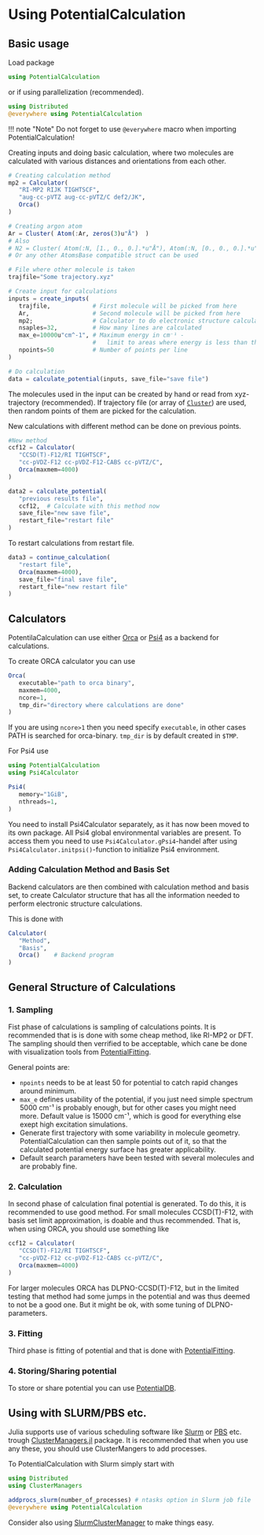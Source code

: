 # Using PotentialCalculation

## Basic usage

Load package

```julia
using PotentialCalculation
```

or if using parallelization (recommended).

```julia
using Distributed
@everywhere using PotentialCalculation
```

!!! note "Note"
    Do not forget to use `@everywhere` macro when importing PotentialCalculation!

Creating inputs and doing basic calculation, where two molecules are calculated
with various distances and orientations from each other.

```julia
# Creating calculation method
mp2 = Calculator(
   "RI-MP2 RIJK TIGHTSCF",
   "aug-cc-pVTZ aug-cc-pVTZ/C def2/JK",
   Orca()
)

# Creating argon atom
Ar = Cluster( Atom(:Ar, zeros(3)u"Å")  )
# Also
# N2 = Cluster( Atom(:N, [1., 0., 0.].*u"Å"), Atom(:N, [0., 0., 0.].*u"Å") )
# Or any other AtomsBase compatible struct can be used

# File where other molecule is taken
trajfile="Some trajectory.xyz"

# Create input for calculations
inputs = create_inputs(
   trajfile,            # First molecule will be picked from here
   Ar,                  # Second molecule will be picked from here
   mp2;                 # Calculator to do electronic structure calculations
   nsaples=32,          # How many lines are calculated
   max_e=10000u"cm^-1", # Maximum energy in cm⁻¹ -
                        #   limit to areas where energy is less than this
   npoints=50           # Number of points per line
)  

# Do calculation
data = calculate_potential(inputs, save_file="save file")
```

The molecules used in the input can be created by hand or read from
xyz-trajectory (recommended). If trajectory file (or array of [`Cluster`](@ref))
are used, then random points of them are picked for the calculation.

New calculations with different method can be done on previous points.

```julia
#New method
ccf12 = Calculator(
   "CCSD(T)-F12/RI TIGHTSCF",
   "cc-pVDZ-F12 cc-pVDZ-F12-CABS cc-pVTZ/C",
   Orca(maxmem=4000)
)

data2 = calculate_potential(
   "previous results file",
   ccf12,  # Calculate with this method now
   save_file="new save file",
   restart_file="restart file"
)
```

To restart calculations from restart file.

```julia
data3 = continue_calculation(
   "restart file",
   Orca(maxmem=4000),
   save_file="final save file",
   restart_file="new restart file"
)
```

## Calculators

PotentilaCalculation can use either [Orca](@ref)
or [Psi4](https://github.com/MatrixLabTools/Psi4Calculator.jl) as a backend for calculations.

To create ORCA calculator you can use

```julia
Orca(
   executable="path to orca binary",
   maxmem=4000,
   ncore=1,
   tmp_dir="directory where calculations are done"
)
```

If you are using `ncore>1` then you need specify `executable`, in other cases
PATH is searched for orca-binary. `tmp_dir` is by default created in `$TMP`.

For Psi4 use

```julia
using PotentialCalculation
using Psi4Calculator

Psi4(
   memory="1GiB",
   nthreads=1,
)
```

You need to install Psi4Calculator separately, as it has now been moved to its own package.
All Psi4 global environmental variables are present. To access them you need to use
`Psi4Calculator.gPsi4`-handel after using
`Psi4Calculator.initpsi()`-function to initialize Psi4 environment.

### Adding Calculation Method and Basis Set

Backend calculators are then combined with calculation method and basis set,
to create Calculator structure that has all the information needed to perform
electronic structure calculations.

This is done with

```julia
Calculator(
   "Method",
   "Basis",
   Orca()    # Backend program
)
```

## General Structure of Calculations

### 1. Sampling

Fist phase of calculations is sampling of calculations points. It is recommended
that is is done with some cheap method, like RI-MP2 or DFT. The sampling should
then verrified to be acceptable, which cane be done with visualization tools from
[PotentialFitting](https://github.com/MatrixLabTools/PotentialFitting.jl).

General points are:

- `npoints` needs to be at least 50 for potential to catch rapid changes around
  minimum.
- `max_e` defines usability of the potential, if you just need simple spectrum
  5000 cm⁻¹ is probably enough, but for other cases you might need more.
  Default value is 15000 cm⁻¹, which is good for everything else exept high
  excitation simulations.
- Generate first trajectory with some variability in molecule geometry.
  PotentialCalculation can then sample points out of it, so that the calculated
  potential energy surface has greater applicability.
- Default search parameters have been tested with several molecules and are
  probably fine.

### 2. Calculation

In second phase of calculation final potential is generated. To do this, it is
recommended to use good method. For small molecules CCSD(T)-F12, with
basis set limit approximation, is doable and thus recommended. That is,
when using ORCA, you should use something like

```julia
ccf12 = Calculator(
   "CCSD(T)-F12/RI TIGHTSCF",
   "cc-pVDZ-F12 cc-pVDZ-F12-CABS cc-pVTZ/C",
   Orca(maxmem=4000)
)
```

For larger molecules ORCA has DLPNO-CCSD(T)-F12, but in the limited testing that
method had some jumps in the potential and was thus deemed to not be a good one.
But it might be ok, with some tuning of DLPNO-parameters.

### 3. Fitting

Third phase is fitting of potential and that is done with
[PotentialFitting](https://github.com/MatrixLabTools/PotentialFitting.jl).

### 4. Storing/Sharing potential

To store or share potential you can use [PotentialDB](https://github.com/MatrixLabTools/PotentialDB.jl).

## Using with SLURM/PBS etc.

Julia supports use of various scheduling software like [Slurm](https://www.schedmd.com/)
or [PBS](https://www.pbspro.org/) etc. trough
[ClusterManagers.jl](https://github.com/JuliaParallel/ClusterManagers.jl)
package. It is recommended that when you use any these, you should use
ClusterMangers to add processes.

To PotentialCalculation with Slurm simply start with

```julia
using Distributed
using ClusterManagers

addprocs_slurm(number_of_processes) # ntasks option in Slurm job file
@everywhere using PotentialCalculation
```

Consider also using [SlurmClusterManager](https://github.com/kleinhenz/SlurmClusterManager.jl) to make things easy.
